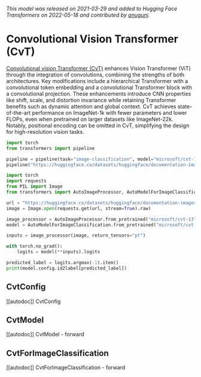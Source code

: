 <!--Copyright 2022 The HuggingFace Team. All rights reserved.

Licensed under the Apache License, Version 2.0 (the "License"); you may not use this file except in compliance with
the License. You may obtain a copy of the License at

http://www.apache.org/licenses/LICENSE-2.0

Unless required by applicable law or agreed to in writing, software distributed under the License is distributed on
an "AS IS" BASIS, WITHOUT WARRANTIES OR CONDITIONS OF ANY KIND, either express or implied. See the License for the
specific language governing permissions and limitations under the License.

⚠️ Note that this file is in Markdown but contain specific syntax for our doc-builder (similar to MDX) that may not be
rendered properly in your Markdown viewer.

-->
*This model was released on 2021-03-29 and added to Hugging Face Transformers on 2022-05-18 and contributed by [anugunj](https://huggingface.co/anugunj).*

# Convolutional Vision Transformer (CvT)

[Convolutional vision Transformer (CvT)](https://huggingface.co/papers/2103.15808) enhances Vision Transformer (ViT) through the integration of convolutions, combining the strengths of both architectures. Key modifications include a hierarchical Transformer with a convolutional token embedding and a convolutional Transformer block with a convolutional projection. These enhancements introduce CNN properties like shift, scale, and distortion invariance while retaining Transformer benefits such as dynamic attention and global context. CvT achieves state-of-the-art performance on ImageNet-1k with fewer parameters and lower FLOPs, even when pretrained on larger datasets like ImageNet-22k. Notably, positional encoding can be omitted in CvT, simplifying the design for high-resolution vision tasks.

<hfoptions id="usage">
<hfoption id="Pipeline">

```py
import torch
from transformers import pipeline

pipeline = pipeline(task="image-classification", model="microsoft/cvt-13", dtype="auto")
pipeline("https://huggingface.co/datasets/huggingface/documentation-images/resolve/main/pipeline-cat-chonk.jpeg")
```

</hfoption>
<hfoption id="AutoModel">

```python
import torch
import requests
from PIL import Image
from transformers import AutoImageProcessor, AutoModelForImageClassification

url = "https://huggingface.co/datasets/huggingface/documentation-images/resolve/main/pipeline-cat-chonk.jpeg"
image = Image.open(requests.get(url, stream=True).raw)

image_processor = AutoImageProcessor.from_pretrained("microsoft/cvt-13")
model = AutoModelForImageClassification.from_pretrained("microsoft/cvt-13", dtype="auto")

inputs = image_processor(image, return_tensors="pt")

with torch.no_grad():
    logits = model(**inputs).logits

predicted_label = logits.argmax(-1).item()
print(model.config.id2label[predicted_label])
```

</hfoption>
</hfoptions>

## CvtConfig

[[autodoc]] CvtConfig

## CvtModel

[[autodoc]] CvtModel
    - forward

## CvtForImageClassification

[[autodoc]] CvtForImageClassification
    - forward


